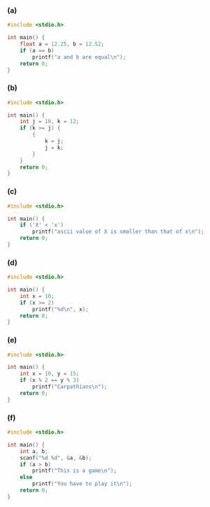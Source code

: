 ### **(a)**
```c
#include <stdio.h>

int main() {
	float a = 12.25, b = 12.52;
	if (a == b)
		printf("a and b are equal\n");
	return 0;
}
```

### **(b)**
```c
#include <stdio.h>

int main() {
	int j = 10, k = 12;
	if (k >= j) {
		{
			k = j;
			j = k;
		}
	}
	return 0;
}
```

### **(c)**
```c
#include <stdio.h>

int main() {
	if ('X' < 'x')
		printf("ascii value of X is smaller than that of x\n");
    return 0;
}
```

### **(d)**
```c
#include <stdio.h>

int main() {
	int x = 10;
	if (x >= 2) 
		printf("%d\n", x);
	return 0;
}
```

### **(e)**
```c
#include <stdio.h>

int main() {
	int x = 10, y = 15;
	if (x % 2 == y % 3)
		printf("Carpathians\n");
    return 0;
}
```

### **(f)**
```c
#include <stdio.h>

int main() {
	int a, b;
	scanf("%d %d", &a, &b);
	if (a > b)
		printf("This is a game\n");
	else	
		printf("You have to play it\n");
	return 0;
}
```
